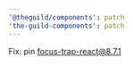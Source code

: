 ```yaml
---
'@theguild/components': patch
'the-guild-components': patch
---
```


Fix: pin focus-trap-react@8.7.1
